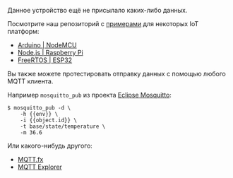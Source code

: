 
Данное устройство ещё не присылало каких-либо данных.

Посмотрите наш репозиторий с [примерами](https://github.com/Rightech/ric-examples/tree/master/mqtt#examples) для некоторых IoT платформ:

 - [Arduino | NodeMCU](https://github.com/Rightech/ric-examples/tree/master/mqtt/arduino)
 - [Node.js | Raspberry Pi](https://github.com/Rightech/ric-examples/blob/master/mqtt/nodejs)
 - [FreeRTOS | ESP32](https://github.com/Rightech/ric-examples/blob/master/mqtt/freertos)


Вы также можете протестировать отправку данных с помощью любого MQTT клиента.

Например `mosquitto_pub` из проекта [Eclipse Mosquitto](https://mosquitto.org/download/):

```console
$ mosquitto_pub -d \
    -h {{env}} \
    -i {{object.id}} \
    -t base/state/temperature \
    -m 36.6
```

Или какого-нибудь другого:
 - [MQTT.fx](https://mqttfx.jensd.de/)
 - [MQTT Explorer](https://mqtt-explorer.com/)
